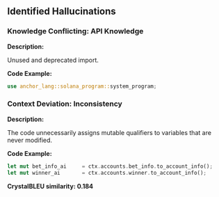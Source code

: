 ## Identified Hallucinations

### Knowledge Conflicting: API Knowledge
**Description:** 

Unused and deprecated import.

**Code Example:**
```rust
use anchor_lang::solana_program::system_program;
```

### Context Deviation: Inconsistency
**Description:** 

The code unnecessarily assigns mutable qualifiers to variables that are never modified.

**Code Example:**
```rust
let mut bet_info_ai     = ctx.accounts.bet_info.to_account_info();
let mut winner_ai       = ctx.accounts.winner.to_account_info();
```

**CrystalBLEU similarity: 0.184** 

